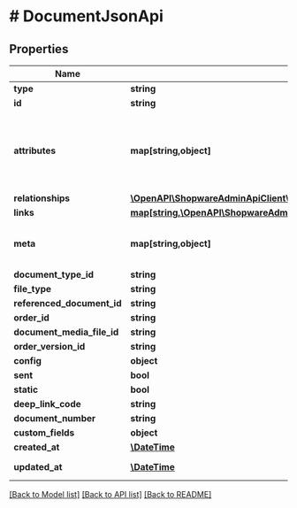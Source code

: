 # # DocumentJsonApi

## Properties

Name | Type | Description | Notes
------------ | ------------- | ------------- | -------------
**type** | **string** |  |
**id** | **string** |  |
**attributes** | **map[string,object]** | Members of the attributes object (\&quot;attributes\&quot;) represent information about the resource object in which it&#39;s defined. | [optional]
**relationships** | [**\OpenAPI\ShopwareAdminApiClient\Model\DocumentJsonApiAllOfRelationships**](DocumentJsonApiAllOfRelationships.md) |  | [optional]
**links** | [**map[string,\OpenAPI\ShopwareAdminApiClient\Model\Link]**](Link.md) |  | [optional]
**meta** | **map[string,object]** | Non-standard meta-information that can not be represented as an attribute or relationship. | [optional]
**document_type_id** | **string** |  |
**file_type** | **string** |  |
**referenced_document_id** | **string** |  | [optional]
**order_id** | **string** |  |
**document_media_file_id** | **string** |  | [optional]
**order_version_id** | **string** |  | [optional]
**config** | **object** |  |
**sent** | **bool** |  | [optional]
**static** | **bool** |  | [optional]
**deep_link_code** | **string** |  |
**document_number** | **string** |  | [optional]
**custom_fields** | **object** |  | [optional]
**created_at** | [**\DateTime**](\DateTime.md) |  | [readonly]
**updated_at** | [**\DateTime**](\DateTime.md) |  | [optional] [readonly]

[[Back to Model list]](../../README.md#models) [[Back to API list]](../../README.md#endpoints) [[Back to README]](../../README.md)
